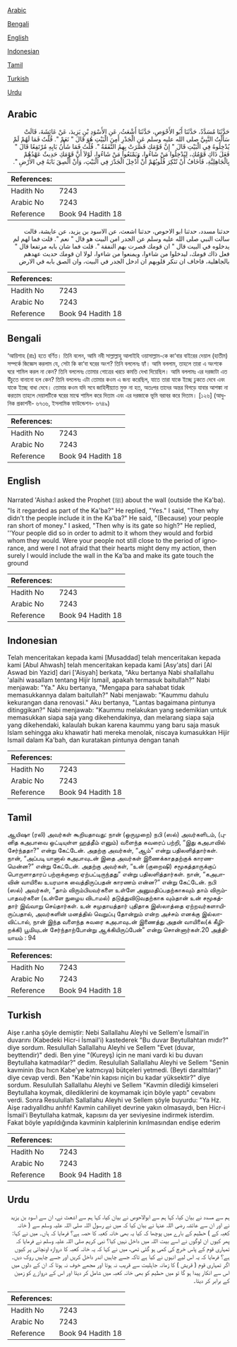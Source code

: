 [Arabic](#arabic)

[Bengali](#bengali)

[English](#english)

[Indonesian](#indonesian)

[Tamil](#tamil)

[Turkish](#turkish)

[Urdu](#urdu)

## Arabic


<div dir="rtl" lang="ar" style={{fontSize:'larger',backgroundColor:'#f8f9fa',padding:20}}>
حَدَّثَنَا مُسَدَّدٌ، حَدَّثَنَا أَبُو الأَحْوَصِ، حَدَّثَنَا أَشْعَثُ، عَنِ الأَسْوَدِ بْنِ يَزِيدَ، عَنْ عَائِشَةَ، قَالَتْ سَأَلْتُ النَّبِيَّ صلى الله عليه وسلم عَنِ الْجَدْرِ أَمِنَ الْبَيْتِ هُوَ قَالَ ‏"‏ نَعَمْ ‏"‏‏.‏ قُلْتُ فَمَا لَهُمْ لَمْ يُدْخِلُوهُ فِي الْبَيْتِ قَالَ ‏"‏ إِنَّ قَوْمَكِ قَصَّرَتْ بِهِمُ النَّفَقَةُ ‏"‏‏.‏ قُلْتُ فَمَا شَأْنُ بَابِهِ مُرْتَفِعًا قَالَ ‏"‏ فَعَلَ ذَاكِ قَوْمُكِ، لِيُدْخِلُوا مَنْ شَاءُوا، وَيَمْنَعُوا مَنْ شَاءُوا، لَوْلاَ أَنَّ قَوْمَكِ حَدِيثٌ عَهْدُهُمْ بِالْجَاهِلِيَّةِ، فَأَخَافُ أَنْ تُنْكِرَ قُلُوبُهُمْ أَنْ أُدْخِلَ الْجَدْرَ فِي الْبَيْتِ، وَأَنْ أُلْصِقَ بَابَهُ فِي الأَرْضِ ‏"‏‏.‏
</div>
<div style={{backgroundColor:'#f8f9fa',padding:20, marginBottom: 10}}><table> <thead> <tr> <th>References:</th> <th></th> </tr> </thead> <tbody><tr><td>Hadith No</td><td>7243</td></tr><tr><td>Arabic No</td><td>7243</td></tr><tr><td>Reference</td><td>Book 94 Hadith 18</td></tr></tbody></table></div>


<div dir="rtl" lang="ar" style={{fontSize:'larger',backgroundColor:'#f8f9fa',padding:20}}>
حدثنا مسدد، حدثنا ابو الاحوص، حدثنا اشعث، عن الاسود بن يزيد، عن عايشة، قالت سالت النبي صلى الله عليه وسلم عن الجدر امن البيت هو قال " نعم ". قلت فما لهم لم يدخلوه في البيت قال " ان قومك قصرت بهم النفقة ". قلت فما شان بابه مرتفعا قال " فعل ذاك قومك، ليدخلوا من شاءوا، ويمنعوا من شاءوا، لولا ان قومك حديث عهدهم بالجاهلية، فاخاف ان تنكر قلوبهم ان ادخل الجدر في البيت، وان الصق بابه في الارض
</div>
<div style={{backgroundColor:'#f8f9fa',padding:20, marginBottom: 10}}><table> <thead> <tr> <th>References:</th> <th></th> </tr> </thead> <tbody><tr><td>Hadith No</td><td>7243</td></tr><tr><td>Arabic No</td><td>7243</td></tr><tr><td>Reference</td><td>Book 94 Hadith 18</td></tr></tbody></table></div>

## Bengali


<div dir="ltr" lang="bn" style={{fontSize:'larger',backgroundColor:'#f8f9fa',padding:20}}>
‘আয়িশাহ (রাঃ) হতে বর্ণিত। তিনি বলেন, আমি নবী সাল্লাল্লাহু আলাইহি ওয়াসাল্লাম-কে কা‘বার বাইরের দেয়াল (হাতীম) সম্পর্কে জিজ্ঞেস করলাম যে, সেটা কি কা‘বা ঘরের অংশ? তিনি বললেনঃ হ্যাঁ। আমি বললাম, তাহলে তারা এ অংশকে ঘরে শামিল করল না কেন? তিনি বললেনঃ তোমার গোত্রের খরচে কমতি দেখা দিয়েছিল। আমি বললামঃ এর দরজাটা এত উঁচুতে বানানো হল কেন? তিনি বললেনঃ এটা তোমার কওম এ জন্য করেছিল, যাতে তারা যাকে ইচ্ছে ঢুকতে দেবে এবং যাকে ইচ্ছে বাধা দেবে। তোমার কওম যদি সবে জাহিলীয়্যাত মুক্ত না হত, অতঃপর তাদের অন্তর বিগড়ে যাবার আশঙ্কা না করতাম তাহলে দেয়ালটিকে ঘরের মাঝে শামিল করে দিতাম এবং এর দরজাকে ভূমি বরাবর করে দিতাম। [১২৬] (আধুনিক প্রকাশনী- ৬৭৩৬, ইসলামিক ফাউন্ডেশন- ৬৭৪৯)
</div>
<div style={{backgroundColor:'#f8f9fa',padding:20, marginBottom: 10}}><table> <thead> <tr> <th>References:</th> <th></th> </tr> </thead> <tbody><tr><td>Hadith No</td><td>7243</td></tr><tr><td>Arabic No</td><td>7243</td></tr><tr><td>Reference</td><td>Book 94 Hadith 18</td></tr></tbody></table></div>

## English


<div dir="ltr" lang="en" style={{fontSize:'larger',backgroundColor:'#f8f9fa',padding:20}}>
Narrated 'Aisha:I asked the Prophet (ﷺ) about the wall (outside the Ka'ba). "Is it regarded as part of the Ka'ba?" He replied, "Yes." I said, "Then why didn't the people include it in the Ka'ba?" He said, "(Because) your people ran short of money." I asked, "Then why is its gate so high?" He replied, ''Your people did so in order to admit to it whom they would and forbid whom they would. Were your people not still close to the period of ignorance, and were I not afraid that their hearts might deny my action, then surely I would include the wall in the Ka'ba and make its gate touch the ground
</div>
<div style={{backgroundColor:'#f8f9fa',padding:20, marginBottom: 10}}><table> <thead> <tr> <th>References:</th> <th></th> </tr> </thead> <tbody><tr><td>Hadith No</td><td>7243</td></tr><tr><td>Arabic No</td><td>7243</td></tr><tr><td>Reference</td><td>Book 94 Hadith 18</td></tr></tbody></table></div>

## Indonesian


<div dir="ltr" lang="id" style={{fontSize:'larger',backgroundColor:'#f8f9fa',padding:20}}>
Telah menceritakan kepada kami [Musaddad] telah menceritakan kepada kami [Abul Ahwash] telah menceritakan kepada kami [Asy'ats] dari [Al Aswad bin Yazid] dari ['Aisyah] berkata, "Aku bertanya Nabi shallallahu 'alaihi wasallam tentang Hijir Ismail, apakah termasuk baitullah?" Nabi menjawab: "Ya." Aku bertanya, "Mengapa para sahabat tidak memasukkannya dalam baitullah?" Nabi menjawab: "Kaummu dahulu kekurangan dana renovasi." Aku bertanya, "Lantas bagaimana pintunya ditinggikan?" Nabi menjawab: "Kaummu melakukan yang sedemikian untuk memasukkan siapa saja yang dikehendakinya, dan melarang siapa saja yang dikehendaki, kalaulah bukan karena kaummu yang baru saja masuk Islam sehingga aku khawatir hati mereka menolak, niscaya kumasukkan Hijir Ismail dalam Ka'bah, dan kuratakan pintunya dengan tanah
</div>
<div style={{backgroundColor:'#f8f9fa',padding:20, marginBottom: 10}}><table> <thead> <tr> <th>References:</th> <th></th> </tr> </thead> <tbody><tr><td>Hadith No</td><td>7243</td></tr><tr><td>Arabic No</td><td>7243</td></tr><tr><td>Reference</td><td>Book 94 Hadith 18</td></tr></tbody></table></div>

## Tamil


<div dir="ltr" lang="ta" style={{fontSize:'larger',backgroundColor:'#f8f9fa',padding:20}}>
ஆயிஷா (ரலி) அவர்கள் கூறியதாவது: நான் (ஒருமுறை) நபி (ஸல்) அவர்களிடம், (புனித கஅபாவை ஒட்டியுள்ள ஹத்தீம் எனும்) வளைந்த சுவரைப் பற்றி, “இது கஅபாவில் சேர்ந்ததா?” என்று கேட்டேன். அதற்கு அவர்கள், “ஆம்” என்று பதிலளித்தார்கள். நான், “அப்படி யானால் கஅபாவுடன் இதை அவர்கள் இணைக்காததற்குக் காரணமென்ன?” என்று கேட்டேன். அதற்கு அவர்கள், “உன் (குறைஷி) சமூகத்தாருக்குப் பொருளாதாரப் பற்றாக்குறை ஏற்பட்டிருந்தது” என்று பதிலளித்தார்கள். நான், “கஅபாவின் வாயிலை உயரமாக வைத்திருப்பதன் காரணம் என்ன?” என்று கேட்டேன். நபி (ஸல்) அவர்கள், “தாம் விரும்பியவர்களை உள்ளே அனுமதிப்பதற்காகவும் தாம் விரும்பாதவர்களை (உள்ளே நுழைய விடாமல்) தடுத்துவிடுவதற்காக வும்தான் உன் சமூகத்தார் இவ்வாறு செய்தார்கள். உன் சமுதாயத்தார் புதிதாக இஸ்லாத்தை ஏற்றவர்களாயிருப்பதால், அவர்களின் மனத்தில் வெறுப்பு தோன்றும் என்ற அச்சம் எனக்கு இல்லாவிட்டால், நான் இந்த வளைந்த சுவரை கஅபாவுடன் இணைத்து அதன் வாயிலை(க் கீழிறக்கி) பூமியுடன் சேர்ந்தாற்போன்று ஆக்கியிருப்பேன்” என்று சொன்னார்கள்.20 அத்தியாயம் : 94
</div>
<div style={{backgroundColor:'#f8f9fa',padding:20, marginBottom: 10}}><table> <thead> <tr> <th>References:</th> <th></th> </tr> </thead> <tbody><tr><td>Hadith No</td><td>7243</td></tr><tr><td>Arabic No</td><td>7243</td></tr><tr><td>Reference</td><td>Book 94 Hadith 18</td></tr></tbody></table></div>

## Turkish


<div dir="ltr" lang="tr" style={{fontSize:'larger',backgroundColor:'#f8f9fa',padding:20}}>
Aişe r.anha şöyle demiştir: Nebi Sallallahu Aleyhi ve Sellem'e İsmail'in duvarını (Kabedeki Hicr-i İsmail'i) kastederek "Bu duvar Beytullahtan mıdır?" diye sordum. Resulullah Sallallahu Aleyhi ve Sellem "Evet (duvar, beyttendir)" dedi. Ben yine "(Kureyş) için ne mani vardı ki bu duvarı Beytullaha katmadılar?" dedim. Resulullah Sallallahu Aleyhi ve Sellem "Senin kavminin (bu hıcn Kabe'ye katmcıya) bütçeleri yetmedi. (Beyti daralttılar)" diye cevap verdi. Ben "Kabe'nin kapısı niçin bu kadar yüksektir?" diye sordum. Resulullah Sallallahu Aleyhi ve Sellem "Kavmin dilediği kimseleri Beytullaha koymak, dilediklerini de koymamak için böyle yaptı" cevabını verdi. Sonra Resulullah Sallallahu Aleyhi ve Sellem şöyle buyurdu: "Ya Hz. Aişe radıyalldhu anhfı! Kavmin cahiliyet devrine yakın olmasaydı, ben Hicr-i İsmail'i Beytullaha katmak, kapısını da yer seviyesine indirmek isterdim. Fakat böyle yapıldığında kavminin kalplerinin kırılmasından endişe ederim
</div>
<div style={{backgroundColor:'#f8f9fa',padding:20, marginBottom: 10}}><table> <thead> <tr> <th>References:</th> <th></th> </tr> </thead> <tbody><tr><td>Hadith No</td><td>7243</td></tr><tr><td>Arabic No</td><td>7243</td></tr><tr><td>Reference</td><td>Book 94 Hadith 18</td></tr></tbody></table></div>

## Urdu


<div dir="rtl" lang="ur" style={{fontSize:'larger',backgroundColor:'#f8f9fa',padding:20}}>
ہم سے مسدد نے بیان کیا، کہا ہم سے ابوالاحوص نے بیان کیا، کہا ہم سے اشعث نے، ان سے اسود بن یزید نے اور ان سے عائشہ رضی اللہ عنہا نے بیان کیا کہ میں نے رسول اللہ صلی اللہ علیہ وسلم سے ( خانہ کعبہ کے ) حطیم کے بارے میں پوچھا کہ کیا یہ بھی خانہ کعبہ کا حصہ ہے؟ فرمایا کہ ہاں۔ میں نے کہا: پھر کیوں ان لوگوں نے اسے بیت اللہ میں داخل نہیں کیا؟ نبی کریم صلی اللہ علیہ وسلم نے فرمایا کہ تمہاری قوم کے پاس خرچ کی کمی ہو گئی تھی، میں نے کہا کہ یہ خانہ کعبہ کا دروازہ اونچائی پر کیوں ہے؟ فرمایا کہ یہ اس لیے انہوں نے کیا ہے تاکہ جسے چاہیں اندر داخل کریں اور جسے چاہیں روک دیں۔ اگر تمہاری قوم ( قریش ) کا زمانہ جاہلیت سے قریب نہ ہوتا اور مجھے خوف نہ ہوتا کہ ان کے دلوں میں اس سے انکار پیدا ہو گا تو میں حطیم کو بھی خانہ کعبہ میں شامل کر دیتا اور اس کے دروازے کو زمین کے برابر کر دیتا۔
</div>
<div style={{backgroundColor:'#f8f9fa',padding:20, marginBottom: 10}}><table> <thead> <tr> <th>References:</th> <th></th> </tr> </thead> <tbody><tr><td>Hadith No</td><td>7243</td></tr><tr><td>Arabic No</td><td>7243</td></tr><tr><td>Reference</td><td>Book 94 Hadith 18</td></tr></tbody></table></div>